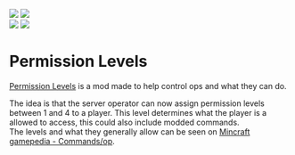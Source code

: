 [![](https://img.shields.io/endpoint?url=https%3A%2F%2Fcurseforge-badge-shields-io-caaw7pcenm0t.runkit.sh%2Fdownloads%3FprojectId%3D410110%26mode%3Dfull)](https://www.curseforge.com/minecraft/mc-mods/permission-levels)
[![](https://img.shields.io/endpoint?url=https%3A%2F%2Fcurseforge-badge-shields-io-caaw7pcenm0t.runkit.sh%2Fversions%3FprojectId%3D410110)](https://www.curseforge.com/minecraft/mc-mods/permission-levels)   
[![](https://img.shields.io/endpoint?url=https%3A%2F%2Fmodrinth-badge-shields-io-s1co4c2czdpy.runkit.sh/%2Fdownloads%3FprojectId%3DliHwiCTl%26mode%3Dfull)](https://modrinth.com/mod/permission-levels)
[![](https://img.shields.io/endpoint?url=https%3A%2F%2Fmodrinth-badge-shields-io-s1co4c2czdpy.runkit.sh%2Fversions%3FprojectId%3DliHwiCTl)](https://modrinth.com/mod/permission-levels)
# Permission Levels
[Permission Levels](https://www.curseforge.com/minecraft/mc-mods/permission-levels) is a mod made to help control ops and what they can do.  

The idea is that the server operator can now assign permission levels between 1 and 4 to a player.
This level determines what the player is a allowed to access, this could also include modded commands.  
The levels and what they generally allow can be seen on  [Mincraft gamepedia - Commands/op](https://minecraft.gamepedia.com/Commands/op#Levels).  
